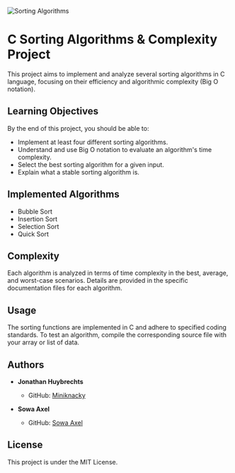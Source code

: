 ![Sorting Algorithms](https://image.noelshack.com/fichiers/2024/03/1/1705313984-algoandbigo.jpg)
# C Sorting Algorithms & Complexity Project

This project aims to implement and analyze several sorting algorithms in C language, focusing on their efficiency and algorithmic complexity (Big O notation).

## Learning Objectives

By the end of this project, you should be able to:

- Implement at least four different sorting algorithms.
- Understand and use Big O notation to evaluate an algorithm's time complexity.
- Select the best sorting algorithm for a given input.
- Explain what a stable sorting algorithm is.

## Implemented Algorithms

- Bubble Sort
- Insertion Sort
- Selection Sort
- Quick Sort

## Complexity

Each algorithm is analyzed in terms of time complexity in the best, average, and worst-case scenarios. Details are provided in the specific documentation files for each algorithm.

## Usage

The sorting functions are implemented in C and adhere to specified coding standards. To test an algorithm, compile the corresponding source file with your array or list of data.

## Authors

- **Jonathan Huybrechts**
  - GitHub: [Miniknacky](https://github.com/Miniknacky)

- **Sowa Axel**
  - GitHub: [Sowa Axel](https://github.com/a-sowa)

## License

This project is under the MIT License.
